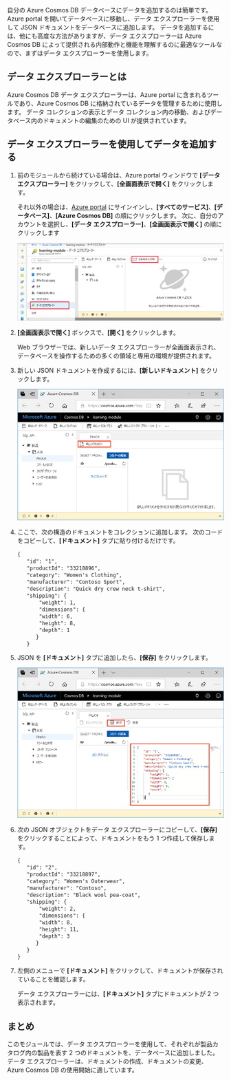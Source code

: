 自分の Azure Cosmos DB データベースにデータを追加するのは簡単です。 Azure portal を開いてデータベースに移動し、データ エクスプローラーを使用して JSON ドキュメントをデータベースに追加します。 データを追加するには、他にも高度な方法がありますが、データ エクスプローラーは Azure Cosmos DB によって提供される内部動作と機能を理解するのに最適なツールなので、まずはデータ エクスプローラーを使用します。

## <a name="what-is-the-data-explorer"></a>データ エクスプローラーとは
Azure Cosmos DB データ エクスプローラーは、Azure portal に含まれるツールであり、Azure Cosmos DB に格納されているデータを管理するために使用します。 データ コレクションの表示とデータ コレクション内の移動、およびデータベース内のドキュメントの編集のための UI が提供されています。

## <a name="add-data-using-the-data-explorer"></a>データ エクスプローラーを使用してデータを追加する

1. 前のモジュールから続けている場合は、Azure portal ウィンドウで **[データ エクスプローラー]** をクリックして、**[全画面表示で開く]** をクリックします。

    それ以外の場合は、[Azure portal](https://portal.azure.com/?azure-portal=true) にサインインし、**[すべてのサービス]**、**[データベース]**、**[Azure Cosmos DB]** の順にクリックします。 次に、自分のアカウントを選択し、**[データ エクスプローラー]**、**[全画面表示で開く]** の順にクリックします
 
   ![Azure portal のデータ エクスプローラーで新しいドキュメントを作成する](../media/3-azure-cosmosdb-data-explorer-full-screen.png)

2. **[全画面表示で開く]** ボックスで、**[開く]** をクリックします。

    Web ブラウザーでは、新しいデータ エクスプローラーが全画面表示され、データベースを操作するための多くの領域と専用の環境が提供されます。

3. 新しい JSON ドキュメントを作成するには、**[新しいドキュメント]** をクリックします。

   ![Azure portal のデータ エクスプローラーで新しいドキュメントを作成する](../media/3-azure-cosmosdb-data-explorer-new-document.png)

4. ここで、次の構造のドキュメントをコレクションに追加します。 次のコードをコピーして、**[ドキュメント]** タブに貼り付けるだけです。

     ```
    {
        "id": "1",
        "productId": "33218896",
        "category": "Women's Clothing",
        "manufacturer": "Contoso Sport",
        "description": "Quick dry crew neck t-shirt",
        "shipping": {
            "weight": 1,
            "dimensions": {
            "width": 6,
            "height": 8,
            "depth": 1
           }
        }
     ```

5. JSON を **[ドキュメント]** タブに追加したら、**[保存]** をクリックします。

    ![JSON データをコピーし、Azure portal のデータ エクスプローラーで [保存] をクリックします](../media/3-azure-cosmosdb-data-explorer-save-document.png)

6. 次の JSON オブジェクトをデータ エクスプローラーにコピーして、**[保存]** をクリックすることによって、ドキュメントをもう 1 つ作成して保存します。

     ```
    {
        "id": "2",
        "productId": "33218897",
        "category": "Women's Outerwear",
        "manufacturer": "Contoso",
        "description": "Black wool pea-coat",
        "shipping": {
            "weight": 2,
            "dimensions": {
            "width": 8,
            "height": 11,
            "depth": 3
           }
        }
    }
     ```

7. 左側のメニューで **[ドキュメント]** をクリックして、ドキュメントが保存されていることを確認します。 

    データ エクスプローラーには、**[ドキュメント]** タブにドキュメントが 2 つ表示されます。

## <a name="summary"></a>まとめ

このモジュールでは、データ エクスプローラーを使用して、それぞれが製品カタログ内の製品を表す 2 つのドキュメントを、データベースに追加しました。 データ エクスプローラーは、ドキュメントの作成、ドキュメントの変更、Azure Cosmos DB の使用開始に適しています。  
